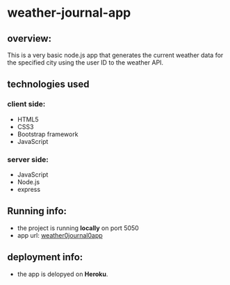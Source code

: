 # weather-journal-app

## overview:
This is a very basic node.js app that generates the current weather data for the specified city using the user ID to the weather API.

## technologies used
### client side:
- HTML5
- CSS3
- Bootstrap framework 
- JavaScript 
### server side:
- JavaScript 
- Node.js 
- express

## Running info:
- the project is running **locally** on port 5050
- app url: [weather0journal0app](https://weather0journal0app.herokuapp.com/)

## deployment info:
- the app is delopyed on **Heroku**.
